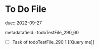 # To Do File

due:: 2022-09-27

metadatafield:: todoTestFile_290_60

- [ ] Task of todoTestFile_290 1 [[Query me]]

